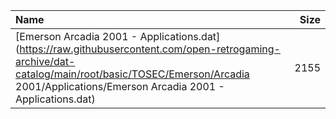 |Name|Size|
|:---|---:|
|[Emerson Arcadia 2001 - Applications.dat](https://raw.githubusercontent.com/open-retrogaming-archive/dat-catalog/main/root/basic/TOSEC/Emerson/Arcadia 2001/Applications/Emerson Arcadia 2001 - Applications.dat)|2155|
